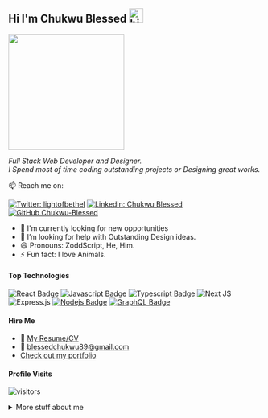 ## Hi I'm Chukwu Blessed <img src="https://user-images.githubusercontent.com/1303154/88677602-1635ba80-d120-11ea-84d8-d263ba5fc3c0.gif" width="28px" height="28px" alt="hi">

<img align='center' src="https://media0.giphy.com/media/R03zWv5p1oNSQd91EP/giphy.gif?cid=ecf05e47cin8t8j2y8xv1mkfwxd6vemz2wrxayx6g5krejp3&rid=giphy.gif&ct=g" width="230">

<p> <em> Full Stack Web Developer and Designer. </br> I Spend most of time coding outstanding projects or Designing great works. </em> </p>

:mailbox: Reach me on:

[![Twitter: lightofbethel](https://img.shields.io/twitter/follow/lightofbethel?style=social)](https://twitter.com/LightOfBethel)
[![Linkedin: Chukwu Blessed](https://img.shields.io/badge/-ChukwuBlessed-blue?style=flat-square&logo=Linkedin&logoColor=white&link=https://www.linkedin.com/in/chukwu-blessed/)](https://www.linkedin.com/in/chukwu-blessed-312043151/)
[![GitHub Chukwu-Blessed](https://img.shields.io/github/followers/Chukwu-Blessed?label=follow&style=social)](hhttps://github.com/Chukwu-Blessed)


<!-- TODO: Add last video link -->

- 🔭 I'm currently looking for new opportunities
- 🤔 I’m looking for help with Outstanding Design ideas.
- 😄 Pronouns: ZoddScript, He, Him.
- ⚡ Fun fact: I love Animals.

#### Top Technologies

<!-- TODO: Make technologies links takes you to repositories -->

[![React Badge](https://img.shields.io/badge/-React-61DBFB?style=for-the-badge&labelColor=black&logo=react&logoColor=61DBFB)](#) [![Javascript Badge](https://img.shields.io/badge/-Javascript-F0DB4F?style=for-the-badge&labelColor=black&logo=javascript&logoColor=F0DB4F)](#) [![Typescript Badge](https://img.shields.io/badge/-Typescript-007acc?style=for-the-badge&labelColor=black&logo=typescript&logoColor=007acc)](#) ![Next JS](https://img.shields.io/badge/Next-black?style=for-the-badge&logo=next.js&logoColor=white) ![Express.js](https://img.shields.io/badge/express.js-%23404d59.svg?style=for-the-badge&logo=express&logoColor=%2361DAFB) [![Nodejs Badge](https://img.shields.io/badge/-Nodejs-3C873A?style=for-the-badge&labelColor=black&logo=node.js&logoColor=3C873A)](#) [![GraphQL Badge](https://img.shields.io/badge/-GraphQl-e535ab?style=for-the-badge&labelColor=black&logo=node.js&logoColor=e535ab)](#)


#### Hire Me
- :paperclip: [My Resume/CV](https://drive.google.com/file/d/1KRzc8VGugUr_yCgYhR1qZxD9SunXYU-o/view?usp=sharing)
- :email: blessedchukwu89@gmail.com
- [Check out my portfolio](https://chriscrea8.github.io/portfolio)


#### Profile Visits 

![visitors](https://visitor-badge.glitch.me/badge?page_id=Chukwu-Blessed.Chukwu-Blessed)

<details>
<summary>
  More stuff about me
</summary>

<br >

#### Github Stats

| ![Blessed's GitHub stats](https://github-readme-stats.vercel.app/api?username=Chukwu-Blessed&show_icons=true&theme=city_lights) | ![Blessed's GitHub Streak](https://github-readme-streak-stats.herokuapp.com/?user=Chukwu-Blessed&theme=city-lights) |
| :---: | :---: |

| ![Top Langs](https://github-readme-stats.vercel.app/api/top-langs/?username=Chukwu-Blessed&theme=city_lights) |
| :---: |
</details>

